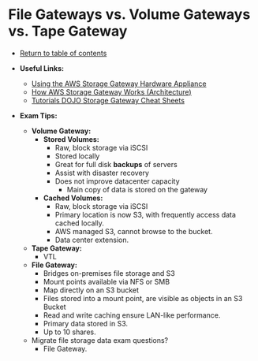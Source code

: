 # File Gateways vs. Volume Gateways vs. Tape Gateway

* [Return to table of contents](../../../README.md)

* **Useful Links:**
  * [Using the AWS Storage Gateway Hardware Appliance](https://docs.aws.amazon.com/storagegateway/latest/userguide/HardwareAppliance.html)
  * [How AWS Storage Gateway Works (Architecture)](https://docs.aws.amazon.com/storagegateway/latest/userguide/StorageGatewayConcepts.html)
  * [Tutorials DOJO Storage Gateway Cheat Sheets](https://tutorialsdojo.com/aws-storage-gateway/)

* **Exam Tips:**
  * **Volume Gateway:**
    * **Stored Volumes:**
      * Raw, block storage via iSCSI
      * Stored locally
      * Great for full disk **backups** of servers
      * Assist with disaster recovery
      * Does not improve datacenter capacity
        * Main copy of data is stored on the gateway
    * **Cached Volumes:**
      * Raw, block storage via iSCSI
      * Primary location is now S3, with frequently access data cached locally.
      * AWS managed S3, cannot browse to the bucket.
      * Data center extension.
  * **Tape Gateway:**
    * VTL
  * **File Gateway:**
    * Bridges on-premises file storage and S3
    * Mount points available via NFS or SMB
    * Map directly on an S3 bucket
    * Files stored into a mount point, are visible as objects in an S3 Bucket
    * Read and write caching ensure LAN-like performance.
    * Primary data stored in S3.
    * Up to 10 shares.
  * Migrate file storage data exam questions?
    * File Gateway.
